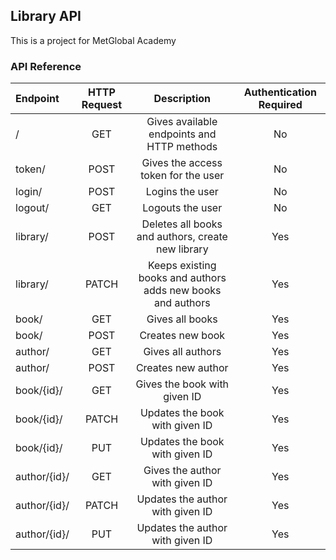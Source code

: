 ## Library API
This is a project for MetGlobal Academy

### API Reference

|    Endpoint   |  HTTP Request |                     Description                               |  Authentication Required |
|:--------------|:-------------:|:-------------------------------------------------------------:|:------------------------:|
|  /            |     GET       |   Gives available endpoints and HTTP methods                  |   No                     |
|  token/       |     POST      |   Gives the access token for the user                         |   No                     |
|  login/       |     POST      |   Logins the user                                             |   No                     |
|  logout/      |     GET       |   Logouts the user                                            |   No                     |
|  library/     |     POST      |   Deletes all books and authors, create new library           |   Yes                    |
|  library/     |     PATCH     |   Keeps existing books and authors adds new books and authors |   Yes                    |
|  book/        |     GET       |   Gives all books                                             |   Yes                    |     
|  book/        |     POST      |   Creates new book                                            |   Yes                    |
|  author/      |     GET       |   Gives all authors                                           |   Yes                    |
|  author/      |     POST      |   Creates new author                                          |   Yes                    |
|  book/{id}/   |     GET       |   Gives the book with given ID                                |   Yes                    |
|  book/{id}/   |     PATCH     |   Updates the book with given ID                              |   Yes                    |
|  book/{id}/   |     PUT       |   Updates the book with given ID                              |   Yes                    |
|  author/{id}/ |     GET       |   Gives the author with given ID                              |   Yes                    |
|  author/{id}/ |     PATCH     |   Updates the author with given ID                            |   Yes                    |
|  author/{id}/ |     PUT       |   Updates the author with given ID                            |   Yes                    |

